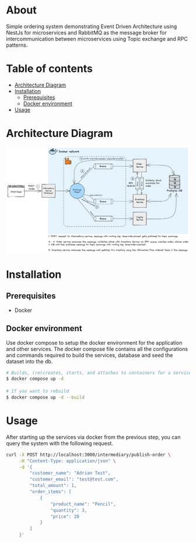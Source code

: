 # About

Simple ordering system demonstrating Event Driven Architecture using NestJs for microservices and RabbitMQ as the message broker for intercommunication between microservices using Topic exchange and RPC patterns.

# Table of contents

<!--ts-->

- [Architecture Diagram](#architecture-diagram)
- [Installation](#installation)
  - [Prerequisites](#prerequisites)
  - [Docker environment](#docker-environment)
- [Usage](#usage)
<!--te-->

# Architecture Diagram

![Architecture Diagram](/docs/architecture.png)

# Installation

## Prerequisites

- Docker

## Docker environment

Use docker compose to setup the docker environment for the application and other services. The docker compose file contains all the configurations and commands required to build the services, database and seed the dataset into the db.

```bash
# Builds, (re)creates, starts, and attaches to containers for a service in detached mode. Ommit -d if you don't want to run in detached mode.
$ docker compose up -d

# If you want to rebuild
$ docker compose up -d --build
```

# Usage

After starting up the services via docker from the previous step, you can query the system with the following request.

```bash
curl -X POST http://localhost:3000/intermediary/publish-order \
     -H "Content-Type: application/json" \
     -d '{
         "customer_name": "Adrian Test",
         "customer_email": "test@test.com",
         "total_amount": 1,
         "order_items": [
             {
                 "product_name": "Pencil",
                 "quantity": 3,
                 "price": 20
             }
         ]
     }'
```